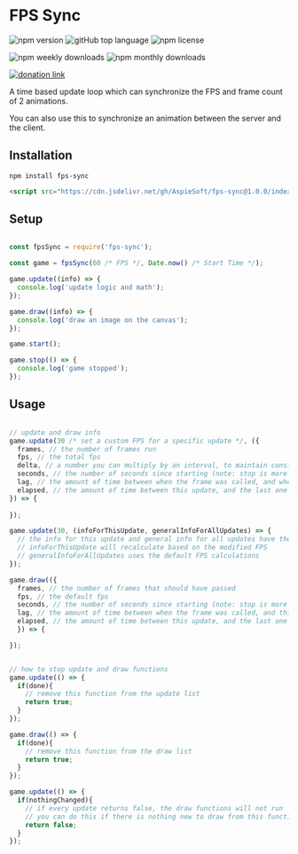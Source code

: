 # FPS Sync

![npm version](https://img.shields.io/npm/v/fps-sync)
![gitHub top language](https://img.shields.io/github/languages/top/aspiesoft/fps-sync)
![npm license](https://img.shields.io/npm/l/fps-sync)

![npm weekly downloads](https://img.shields.io/npm/dw/fps-sync)
![npm monthly downloads](https://img.shields.io/npm/dm/fps-sync)

[![donation link](https://img.shields.io/badge/buy%20me%20a%20coffee-square-blue)](https://buymeacoffee.aspiesoft.com)

A time based update loop which can synchronize the FPS and frame count of 2 animations.

You can also use this to synchronize an animation between the server and the client.

## Installation

```shell script
npm install fps-sync
```

```html
<script src="https://cdn.jsdelivr.net/gh/AspieSoft/fps-sync@1.0.0/index.js"></script>
```

## Setup

```js

const fpsSync = require('fps-sync');

const game = fpsSync(60 /* FPS */, Date.now() /* Start Time */);

game.update((info) => {
  console.log('update logic and math');
});

game.draw((info) => {
  console.log('draw an image on the canvas');
});

game.start();

game.stop(() => {
  console.log('game stopped');
});

```

## Usage

```js

// update and draw info
game.update(30 /* set a custom FPS for a specific update */, ({
  frames, // the number of frames run
  fps, // the total fps
  delta, // a number you can multiply by an interval, to maintain consistant results at a different FPS
  seconds, // the number of seconds since starting (note: stop is more of a pause)
  lag, // the amount of time between when the frame was called, and when this specific update was called
  elapsed, // the amount of time between this update, and the last one
}) => {
  
});

game.update(30, (infoForThisUpdate, generalInfoForAllUpdates) => {
  // the info for this update and general info for all updates have the same object structure
  // infoForThisUpdate will recalculate based on the modified FPS
  // generalInfoForAllUpdates uses the default FPS calculations
});

game.draw(({
  frames, // the number of frames that should have passed
  fps, // the default fps
  seconds, // the number of seconds since starting (note: stop is more of a pause)
  lag, // the amount of time between when the frame was called, and this function was called (tells you how long logic updates took)
  elapsed, // the amount of time between this update, and the last one
  }) => {

});


// how to stop update and draw functions
game.update(() => {
  if(done){
    // remove this function from the update list
    return true;
  }
});

game.draw(() => {
  if(done){
    // remove this function from the draw list
    return true;
  }
});

game.update(() => {
  if(nothingChanged){
    // if every update returns false, the draw functions will not run
    // you can do this if there is nothing new to draw from this function
    return false;
  }
});

```
